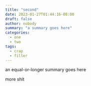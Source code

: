 ```yaml
---
title: "second"
date: 2023-01-27T01:44:16-08:00
draft: false
author: nobody
summary: "a summary goes here"
categories:
  - one
  - two
tags:
  - crap
  - filler
---
```


an equal-or-longer summary goes here


more shit

